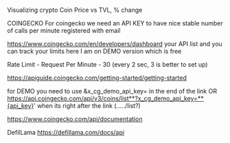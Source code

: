 Visualizing crypto Coin Price vs TVL, % change 


COINGECKO
For coingecko we need an API KEY to have nice stable number of calls per minute registered with email

https://www.coingecko.com/en/developers/dashboard your API list and you can track your limits here I am on DEMO version which is free

Rate Limit - Request Per Minute - 30 (every 2 sec, 3 is better to set up)

https://apiguide.coingecko.com/getting-started/getting-started

for DEMO you need to use &x_cg_demo_api_key= in the end of the link OR https://api.coingecko.com/api/v3/coins/list**?x_cg_demo_api_key=**{api_key}' when its right after the link (...../list?)

https://www.coingecko.com/api/documentation

DefilLama
https://defillama.com/docs/api
